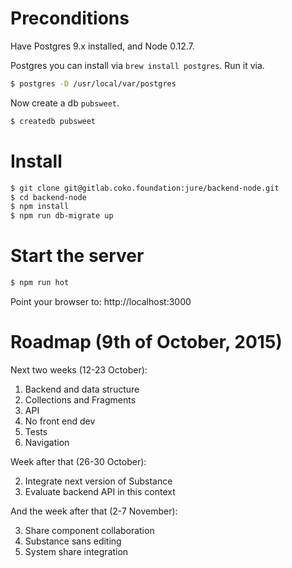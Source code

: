 # Preconditions

Have Postgres 9.x installed, and Node 0.12.7.

Postgres you can install via `brew install postgres`. Run it via.

```bash
$ postgres -D /usr/local/var/postgres
```

Now create a db `pubsweet`.

```bash
$ createdb pubsweet
```

# Install

```bash
$ git clone git@gitlab.coko.foundation:jure/backend-node.git
$ cd backend-node
$ npm install
$ npm run db-migrate up
```

# Start the server

```bash
$ npm run hot
```

Point your browser to: http://localhost:3000

# Roadmap (9th of October, 2015)

Next two weeks (12-23 October):

1. Backend and data structure
  1. Collections and Fragments
  2. API
  3. No front end dev
  4. Tests
  5. Navigation

Week after that (26-30 October):

2. Integrate next version of Substance
  1. Evaluate backend API in this context

And the week after that (2-7 November):

3. Share component collaboration
  1. Substance sans editing
  2. System share integration